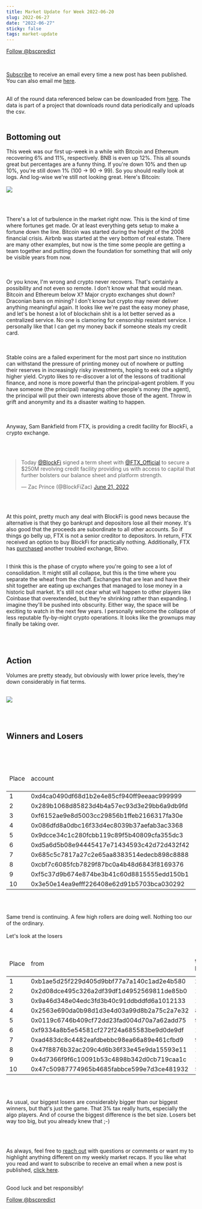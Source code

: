 ```yaml
---
title: Market Update for Week 2022-06-20
slug: 2022-06-27
date: "2022-06-27"
sticky: false
tags: market-update
---
```

<a href="https://twitter.com/bscpredict?ref_src=twsrc%5Etfw" class="twitter-follow-button" data-show-count="false">Follow @bscpredict</a><script async src="https://platform.twitter.com/widgets.js" charset="utf-8"></script>

<br/>

<a class="underline" href="https://forms.zohopublic.com/contact631/form/BSCPredictMailingList/formperma/FfjprXQKPkAZNTCcpdNfWQfMlHQvkuBkPvEldZqsUWs">Subscribe</a> to receive an email every time a new post has been published. You can also email me <a class="underline" href="mailto:contact@bscpredict.com">here</a>.

<br/>
All of the round data referenced below can be downloaded from <a class="underline" href="https://github.com/bsc-predict/bsc-predict-updater/tree/master/data/v2/main">here</a>. The data is part of a project that downloads round data periodically and uploads the csv.
<br/><br/>


<h2 class="text-2xl underline">Bottoming out</h2>
This week was our first up-week in a while with Bitcoin and Ethereum recovering 6% and 11%, respectively. BNB is even up 12%. This all sounds great but percentages are a funny thing. If you're down 10% and then up 10%, you're still down 1% (100 -> 90 -> 99). So you should really look at logs. And log-wise we're still not looking great. Here's Bitcoin:  
<br/><br/>

<img src="https://i.imgur.com/b9PsMcI.png">

<br/><br/>

There's a lot of turbulence in the market right now. This is the kind of time where fortunes get made. Or at least everything gets setup to make a fortune down the line. Bitcoin was started during the height of the 2008 financial crisis. Airbnb was started at the very bottom of real estate. There are many other examples, but now is the time some people are getting a team together and putting down the foundation for something that will only be visible years from now.


<br/><br/>
Or you know, I'm wrong and crypto never recovers. That's certainly a possibility and not even so remote. I don't know what that would mean. Bitcoin and Ethereum below X? Major crypto exchanges shut down? Draconian bans on mining? I don't know but crypto may never deliver anything meaningful again. It looks like we're past the easy money phase, and let's be honest a lot of blockchain shit is a lot better served as a centralized service. No one is clamoring for censorship resistant service. I personally like that I can get my money back if someone steals my credit card.

<br/><br/>
Stable coins are a failed experiment for the most part since no institution can withstand the pressure of printing money out of nowhere or putting their reserves in increasingly risky investments, hoping to eek out a slightly higher yield. Crypto likes to re-discover a lot of the lessons of traditional finance, and none is more powerful than the principal–agent problem. If you have someone (the principal) managing other people's money (the agent), the principal will put their own interests above those of the agent. Throw in grift and anonymity and its a disaster waiting to happen.

<br/><br/>
Anyway, Sam Bankfield from FTX, is providing a credit facility for BlockFi, a crypto exchange.

<br/><br/>
<blockquote class="twitter-tweet"><p lang="en" dir="ltr">Today <a href="https://twitter.com/BlockFi?ref_src=twsrc%5Etfw">@BlockFi</a> signed a term sheet with <a href="https://twitter.com/FTX_Official?ref_src=twsrc%5Etfw">@FTX_Official</a> to secure a $250M revolving credit facility providing us with access to capital that further bolsters our balance sheet and platform strength.</p>&mdash; Zac Prince (@BlockFiZac) <a href="https://twitter.com/BlockFiZac/status/1539216594383028224?
ref_src=twsrc%5Etfw">June 21, 2022</a></blockquote> <script async src="https://platform.twitter.com/widgets.js" charset="utf-8"></script> 
<br/><br/>

At this point, pretty much any deal with BlockFi is good news because the alternative is that they go bankrupt and depositors lose all their money. It's also good that the proceeds are subordinate to all other accounts. So if things go belly up, FTX is not a senior creditor to depositors. In return, FTX received an option to buy BlockFi for practically nothing. Additionally, FTX has <a href="https://www.bitdegree.org/crypto/news/ftx-to-purchase-part-of-blockfi" class="underline">purchased</a> another troubled exchange, Bitvo.
<br/><br/>

I think this is the phase of crypto where you're going to see a lot of consolidation. It might still all collapse, but this is the time where you separate the wheat from the chaff. Exchanges that are lean and have their shit together are eating up exchanges that managed to lose money in a historic bull market. It's still not clear what will happen to other players like Coinbase that overextended, but they're shrinking rather than expanding. I imagine they'll be pushed into obscurity. Either way, the space will be exciting to watch in the next few years. I personally welcome the collapse of less reputable fly-by-night crypto operations. It looks like the grownups may finally be taking over.

<br/><br/>

<H2 class="text-2xl underline">Action</h2>

Volumes are pretty steady, but obviously with lower price levels, they're down considerably in fiat terms.
<br/><br/>


<img src="https://i.imgur.com/AVEVBwg.png">

<br/><br/>


<div class="divider"></div>
<h2 class="text-2xl underline">Winners and Losers</h2>

<br/><br/>

<table class="table w-screen">
  <thead>
    <tr><td>Place</td><td>account</td><td>games played</td><td>won</td><td>won USD</td><td>Winnings Even Money</td><td>Average bet size</td></tr>
  </thead>

  <tbody>
<tr><td>1 </td><td>0xd4ca0490df68d1b2e4e85cf940ff9eeaac999999	</td><td>54</td><td>	58.4</td><td>	  12,147.0</td><td>	6.63</td><td>	6.43</td></tr>
<tr><td>2 </td><td>0x289b1068d85823d4b4a57ec93d3e29bb6a9db9fd	</td><td>103</td><td>	48.89</td><td>	10,170.0</td><td>	29.38</td><td>	1.39</td></tr>
<tr><td>3 </td><td>0xf6152ae9e8d5003cc29856b1ffeb2166317fa30e	</td><td>93</td><td>	42.67</td><td>	8,876.0</td><td>	10.89</td><td>	2.6</td></tr>
<tr><td>4 </td><td>0x086dfd8a0dbc16f33d4ec8039b37aefab3ac3368	</td><td>56</td><td>	38.49</td><td>	8,006.0</td><td>	6.16</td><td>	2.75</td></tr>
<tr><td>5 </td><td>0x9dcce34c1c280fcbb119c89f5b40809cfa355dc3	</td><td>533</td><td>	37.84</td><td>	7,871.0</td><td>	56.38</td><td>	0.7</td></tr>
<tr><td>6 </td><td>0xd5a6d5b08e94445417e71434593c42d72d432f42	</td><td>69</td><td>	35.17</td><td>	7,315.0</td><td>	-1.21</td><td>	8.19</td></tr>
<tr><td>7 </td><td>0x685c5c7817a27c2e65aa8383514edecb898c8888	</td><td>351</td><td>	32.61</td><td>	6,782.0</td><td>	19.93</td><td>	0.58</td></tr>
<tr><td>8 </td><td>0xcbf7c6085fcb7829f87bc0a4b48d6843f8169376	</td><td>88</td><td>	32.42</td><td>	6,743.0</td><td>	18.52</td><td>	1.12</td></tr>
<tr><td>9 </td><td>0xf5c37d9b674e874be3b41c60d8815555edd150b1	</td><td>9</td><td>	32.3</td><td>	6,719.0</td><td>	12.42</td><td>	2.1</td></tr>
<tr><td>10</td><td>0x3e50e14ea9efff226408e62d91b5703bca030292	</td><td>1118</td><td>	26.75</td><td>	5,563.0</td><td>	33.42</td><td>	0.63</td></tr>
  </tbody>
</table>
<br/><br/>

Same trend is continuing. A few high rollers are doing well. Nothing too our of the ordinary. 
<br/><br/>
Let's look at the losers
<br/><br/>

<table class="table w-screen">
  <thead>
    <tr><td>Place</td><td>from</td><td>games played</td><td>won</td><td>won USD</td><td>Winnings Even Money</td><td>Average bet size</td></tr>
  </thead>
    <tbody>
<tr><td>1</td><td>0xb1ae5d25f229d405d9bbf77a7a140c1ad2e4b580</td><td>	21</td><td>	-97.78</td><td>	  -20,339.0</td><td>	-4.68</td><td>	7.01</td></tr>
<tr><td>2</td><td>0x2d08dce495c326a2df39df1d4952569811de85b0</td><td>	149</td><td>	-88.02</td><td>	-18,308.0</td><td>	-20.07</td><td>	4.84</td></tr>
<tr><td>3</td><td>0x9a46d348e04edc3fd3b40c91ddbddfd6a1012133</td><td>	176</td><td>	-83.45</td><td>	-17,358.0</td><td>	-20.31</td><td>	4.38</td></tr>
<tr><td>4</td><td>0x2563e690da0b98d1d3e4d03a99d8b2a75c2a7e32</td><td>	866</td><td>	-81.78</td><td>	-17,010.0</td><td>	-43.38</td><td>	2.45</td></tr>
<tr><td>5</td><td>0x0119c6746b409cf72dd23fad004d70a7a62add75</td><td>	97</td><td>	-81.01</td><td>	  -16,849.0</td><td>	-22.41</td><td>	3.86</td></tr>
<tr><td>6</td><td>0xf9334a8b5e54581cf272f24a685583be9d0de9df</td><td>	149</td><td>	-79.54</td><td>	-16,544.0</td><td>	-8.49</td><td>	6.55</td></tr>
<tr><td>7</td><td>0xad483dc8c4482eafdbebbc98ea66a89e461cfbd9</td><td>	932</td><td>	-70.56</td><td>	-14,676.0</td><td>	-44.42</td><td>	1.13</td></tr>
<tr><td>8</td><td>0x47f8876b32ac209c4d6b36f33e45e9da15593e11</td><td>	184</td><td>	-56.91</td><td>	-11,838.0</td><td>	0.35</td><td>	4.44</td></tr>
<tr><td>9</td><td>0x4d7366f9f6c10091b53c4898b342d0cb719caa1c</td><td>	195</td><td>	-54.62</td><td>	-11,361.0</td><td>	-26.47</td><td>	1.74</td></tr>
<tr><td>10</td><td>0x47c50987774965b4685fabbce599e7d3ce481932</td><td>	53</td><td>	-41.74</td><td>	-8,681.0</td><td>	-8.58</td><td>	3.63</td></tr>

  </tbody>
</table>

<br/><br/>

As usual, our biggest losers are considerably bigger than our biggest winners, but that's just the game. That 3% tax really hurts, especially the algo players. And of course the biggest difference is the bet size. Losers bet way too big, but you already knew that ;-) 

<br/><br/>

As always, feel free to <a class="underline" href="mailto:contact@bscpredict.com">reach out</a> with questions or comments or want my to highlight anything different on my weekly market recaps. If you like what you read and want to subscribe to receive an email when a new post is published, <a class="underline" href="https://forms.zoho.com/contact631/form/BSCPredictMailingList">click here</a>.
<br/><br/>

Good luck and bet responsibly!
<div class="divider"></div>

<a href="https://twitter.com/bscpredict?ref_src=twsrc%5Etfw" class="twitter-follow-button" data-show-count="false">Follow @bscpredict</a><script async src="https://platform.twitter.com/widgets.js" charset="utf-8"></script>
